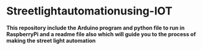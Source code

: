 # Streetlightautomationusing-IOT
**This repository include the Arduino program and python file to run in RaspberryPi and a readme file also which will guide you to the process of making the street light automation**
